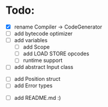 # Todo:
- [X] rename Compiler -> CodeGenerator
- [ ] add bytecode optimizer
- [ ] add variables
    - [ ] add Scope
    - [ ] add LOAD STORE opcodes
    - [ ] runtime support
- [ ] add abstract Input class
<!-- 
    abstract Input class for lexer
    concrete StringInput, FileInput, CliInput 
-->
- [ ] add Position struct
- [ ] add Error types
<!--
    my Error type, to throw position of error with error
-->
- [ ] add README.md :)
